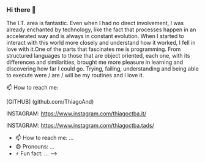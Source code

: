 ### Hi there 👋

The I.T. area is fantastic. Even when I had no direct involvement, I was already enchanted by technology, like the fact that processes happen in an accelerated way and is always in constant evolution.
When I started to interact with this world more closely and understand how it worked, I fell in love with it.One of the parts that fascinates me is programming. From structured languages ​​to those that are object oriented, each one, with its differences and similarities, brought me more pleasure in learning and discovering how far I could go.
Trying, failing, understanding and being able to execute were / are / will be my routines and I love it.

📫 How to reach me:

[GITHUB] (github.com/ThiagoAnd)

INSTAGRAM: https://www.instagram.com/thiagoctba.it/

INSTAGRAM: https://www.instagram.com/thiagoctba.tads/ 


- 📫 How to reach me: ...
- 😄 Pronouns: ...
- ⚡ Fun fact: ...
-->
